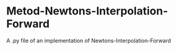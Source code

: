 # Metod-Newtons-Interpolation-Forward

A .py file of an implementation of Newtons-Interpolation-Forward
